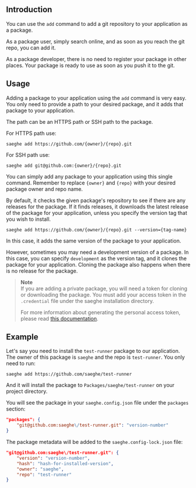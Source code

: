 ## Introduction

You can use the `add` command to add a git repository to your application as a package.

As a package user, simply search online, and as soon as you reach the git repo, you can add it.

As a package developer, there is no need to register your package in other places.
Your package is ready to use as soon as you push it to the git.

## Usage

Adding a package to your application using the `add` command is very easy.
You only need to provide a path to your desired package, and it adds that package to your application.

The path can be an HTTPS path or SSH path to the package.

For HTTPS path use:

```shell
saeghe add https://github.com/{owner}/{repo}.git
```

For SSH path use:

```shell
saeghe add git@github.com:{owner}/{repo}.git
```

You can simply add any package to your application using this single command.
Remember to replace `{owner}` and `{repo}` with your desired package owner and repo name.

By default, it checks the given package's repository to see if there are any releases for the package.
If it finds releases, it downloads the latest release of the package for your application,
unless you specify the version tag that you wish to install.

```shell
saeghe add https://github.com/{owner}/{repo}.git --version={tag-name}
```

In this case, it adds the same version of the package to your application.

However, sometimes you may need a development version of a package.
In this case, you can specify `development` as the version tag, and it clones the package for your application.
Cloning the package also happens when there is no release for the package.

> **Note**  
> If you are adding a private package, you will need a token for cloning or downloading the package.
> You must add your access token in the `.credential` file under the saeghe installation directory.
>
> For more information about generating the personal access token,
> please read [this documentation](https://docs.github.com/en/authentication/keeping-your-account-and-data-secure/creating-a-personal-access-token).

## Example

Let's say you need to install the `test-runner` package to our application.
The owner of this package is `saeghe` and the repo is `test-runner`.
You only need to run:

```shell
saeghe add https://github.com/saeghe/test-runner
```
And it will install the package to `Packages/saeghe/test-runner` on your project directory.

You will see the package in your `saeghe.config.json` file under the `packages` section:

```json
"packages": {
    "git@github.com:saeghe\/test-runner.git": "version-number"
}
```

The package metadata will be added to the `saeghe.config-lock.json` file:

```json
"git@github.com:saeghe\/test-runner.git": {
    "version": "version-number",
    "hash": "hash-for-installed-version",
    "owner": "saeghe",
    "repo": "test-runner"
}
```

